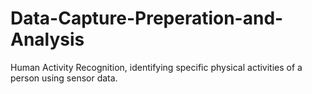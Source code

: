 # Data-Capture-Preperation-and-Analysis
Human Activity Recognition, identifying specific  physical activities of a person using sensor data.

